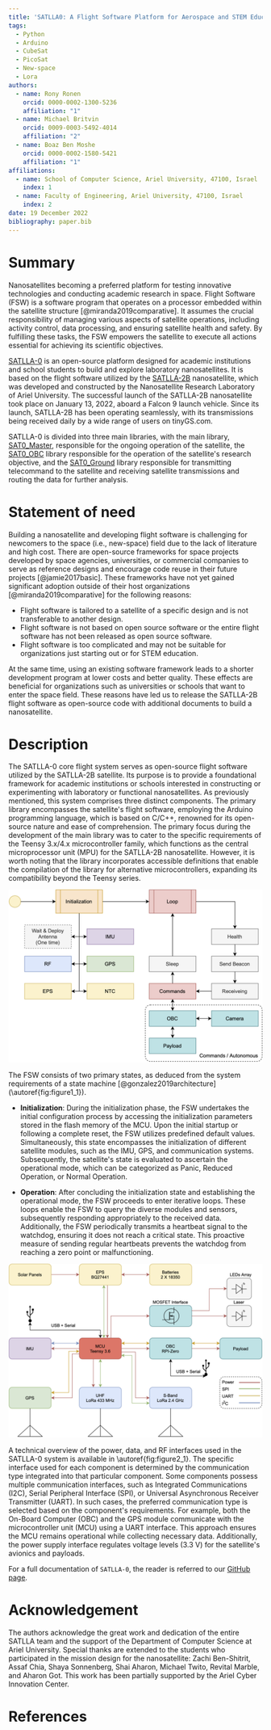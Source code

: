 ```yaml
---
title: 'SATLLA0: A Flight Software Platform for Aerospace and STEM Education'
tags:
  - Python
  - Arduino
  - CubeSat
  - PicoSat
  - New-space
  - Lora
authors:
  - name: Rony Ronen
    orcid: 0000-0002-1300-5236
    affiliation: "1"
  - name: Michael Britvin
    orcid: 0009-0003-5492-4014
    affiliation: "2"
  - name: Boaz Ben Moshe
    orcid: 0000-0002-1580-5421
    affiliation: "1"
affiliations:
  - name: School of Computer Science, Ariel University, 47100, Israel
    index: 1
  - name: Faculty of Engineering, Ariel University, 47100, Israel
    index: 2
date: 19 December 2022
bibliography: paper.bib
---
```

# Summary
Nanosatellites becoming a preferred platform for testing innovative technologies and conducting academic research in space. Flight Software (FSW) is a software program that operates on a processor embedded within the satellite structure [@miranda2019comparative]. It assumes the crucial responsibility of managing various aspects of satellite operations, including activity control, data processing, and ensuring satellite health and safety. By fulfilling these tasks, the FSW empowers the satellite to execute all actions essential for achieving its scientific objectives.

[SATLLA-0](https://github.com/kcglab/satllazero) is an open-source platform designed for academic institutions and school students to build and explore laboratory nanosatellites. It is based on the flight software utilized by the [SATLLA-2B](https://tinygs.com/satellite/SATLLA-2B) nanosatellite, which was developed and constructed by the Nanosatellite Research Laboratory of Ariel University. The successful launch of the SATLLA-2B nanosatellite took place on January 13, 2022, aboard a Falcon 9 launch vehicle. Since its launch, SATLLA-2B has been operating seamlessly, with its transmissions being received daily by a wide range of users on tinyGS.com.

SATLLA-0 is divided into three main libraries, with the main library, [SAT0_Master](../software/SAT0_Master), responsible for the ongoing operation of the satellite, the [SAT0_OBC](../software/SAT0_OBC) library responsible for the operation of the satellite's research objective, and the [SAT0_Ground](../software/SAT0_Ground) library responsible for transmitting telecommand to the satellite and receiving satellite transmissions and routing the data for further analysis.

# Statement of need
Building a nanosatellite and developing flight software is challenging for newcomers to the space (i.e., new-space) field due to the lack of literature and high cost. There are open-source frameworks for space projects developed by space agencies, universities, or commercial companies to serve as reference designs and encourage code reuse in their future projects [@jamie2017basic]. These frameworks have not yet gained significant adoption outside of their host organizations [@miranda2019comparative] for the following reasons:

* Flight software is tailored to a satellite of a specific design and is not transferable to another design.
* Flight software is not based on open source software or the entire flight software has not been released as open source software.
* Flight software is too complicated and may not be suitable for organizations just starting out or for STEM education.

At the same time, using an existing software framework leads to a shorter development program at lower costs and better quality. These effects are beneficial for organizations such as universities or schools that want to enter the space field. These reasons have led us to release the SATLLA-2B flight software as open-source code with additional documents to build a nanosatellite.

# Description
The SATLLA-0 core flight system serves as open-source flight software utilized by the SATLLA-2B satellite. Its purpose is to provide a foundational framework for academic institutions or schools interested in constructing or experimenting with laboratory or functional nanosatellites. As previously mentioned, this system comprises three distinct components. The primary library encompasses the satellite's flight software, employing the Arduino programming language, which is based on C/C++, renowned for its open-source nature and ease of comprehension. The primary focus during the development of the main library was to cater to the specific requirements of the Teensy 3.x/4.x microcontroller family, which functions as the central microprocessor unit (MPU) for the SATLLA-2B nanosatellite. However, it is worth noting that the library incorporates accessible definitions that enable the compilation of the library for alternative microcontrollers, expanding its compatibility beyond the Teensy series.

![SATLLA-0 FSW two main states: Initialization and Operation.\label{fig:figure1_1}](figure1_1.png)

The FSW consists of two primary states, as deduced from the system requirements of a state machine [@gonzalez2019architecture] (\autoref{fig:figure1_1}).

* **Initialization**: During the initialization phase, the FSW undertakes the initial configuration process by accessing the initialization parameters stored in the flash memory of the MCU. Upon the initial startup or following a complete reset, the FSW utilizes predefined default values. Simultaneously, this state encompasses the initialization of different satellite modules, such as the IMU, GPS, and communication systems. Subsequently, the satellite's state is evaluated to ascertain the operational mode, which can be categorized as Panic, Reduced Operation, or Normal Operation.

* **Operation**: After concluding the initialization state and establishing the operational mode, the FSW proceeds to enter iterative loops. These loops enable the FSW to query the diverse modules and sensors, subsequently responding appropriately to the received data. Additionally, the FSW periodically transmits a heartbeat signal to the watchdog, ensuring it does not reach a critical state. This proactive measure of sending regular heartbeats prevents the watchdog from reaching a zero point or malfunctioning.

![SATLLA-0 Power and Protocol interfaces.\label{fig:figure2_1}](figure2_1.png)

A technical overview of the power, data, and RF interfaces used in the SATLLA-0 system is available in \autoref{fig:figure2_1}. The specific interface used for each component is determined by the communication type integrated into that particular component. Some components possess multiple communication interfaces, such as Integrated Communications (I2C), Serial Peripheral Interface (SPI), or Universal Asynchronous Receiver Transmitter (UART). In such cases, the preferred communication type is selected based on the component's requirements. For example, both the On-Board Computer (OBC) and the GPS module communicate with the microcontroller unit (MCU) using a UART interface. This approach ensures the MCU remains operational while collecting necessary data. Additionally, the power supply interface regulates voltage levels (3.3 V) for the satellite's avionics and payloads.

For a full documentation of `SATLLA-0`, the reader is referred to our [GitHub page](https://github.com/kcglab/satllazero).

# Acknowledgement
The authors acknowledge the great work and dedication of the entire SATLLA team and the support of the Department of Computer Science at Ariel University. Special thanks are extended to the students who participated in the mission design for the nanosatellite: Zachi Ben-Shitrit, Assaf Chia, Shaya Sonnenberg, Shai Aharon, Michael Twito, Revital Marble, and Aharon Got. This work has been partially supported by the Ariel Cyber Innovation Center.

# References


